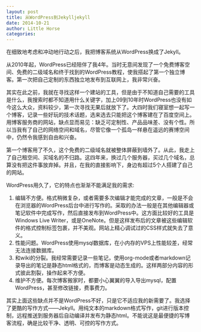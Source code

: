 ```yaml
---
layout: post
title: 从WordPress到Jekylljekyll
date: 2014-10-21
author: Little Horse
categories:
---
```


在细致地考虑和冲动地行动之后，我把博客系统从WordPress换成了Jekyll。

从2010年起，WordPress已经陪伴了我4年。当时无意间发现了一个免费博客空间、免费的二级域名和终于找到的WordPress教程，使我搭起了第一个独立博客。第一次把自己定制的东西独立地发布到互联网上，我非常兴奋。

其实在此之前，我就在寻找这样一个建站的工具，但是由于不知道自己需要的工具是什么，我搜索时都不知道用什么关键字，加上09到10年时WordPress也没有如今这么大众，资料较少，第一次寻找无果后就放下了。大四时我们寝室想一起写一个博客，记录一些好玩的技术话题，选来选去只能把这个博客建在了百度空间上。用博客服务商的网站，缺点显而易见：缺乏可定制性、产品品味差、没有个性。所以当我有了自己的网络空间和域名，尽管它像一个孤岛一样悬在遥远的赛博空间中，仍然令我感到自由和兴奋。

第一个博客用了不久，这个免费的二级域名就被整体屏蔽到墙外了。从此，我走上了自己租空间、买域名的不归路。这四年来，换过几个服务器，买过几个域名，总算没有把这件事放弃掉。并且，在我的直接影响下，身边有超过5个人搭建了自己的网站。

WordPress用久了，它的特点也渐渐不能满足我的需求:

1. 编辑不方便。格式稍微复杂，或者需要多次编辑才能完成的文章，一般是不会在浏览器的WordPress后台中进行写作的。采取的办法一般是在其他编辑器或笔记软件中完成写作，然后直接发布到WordPress中。这方面比较好的工具是Windows Live Writer，或是OneNote。但是这样发布后的文章被这些编辑软件的格式控制标签包裹，并不美观。网站上精心调试过的CSS样式就失去了意义。
2. 性能问题。WordPress使用mysql数据库，在小内存的VPS上性能较差，经常无法连接数据库。
3. 和wiki的分裂。我经常需要记录一些笔记，使用org-mode或者markdown记录导出的笔记是静态html格式的，而博客是动态生成的。这样两部分内容的形式彼此割裂，操作起来不方便。
4. 维护不方便。每次博客搬家时，都要小心翼翼的导入导出mysql，配置WordPress，甚至修改链接，费事费力。

其实上面这些缺点并不是WordPress不好，只是它不适应我的新需要了。我选择了更酷的写作方式——Jekyll。用纯文本的markdown格式写作，git进行版本控制，远程推送到服务器后自动编译并发布为静态html。不能说这是最便捷的写博客流程，确是比较干净、透明、可控的写作方式。

